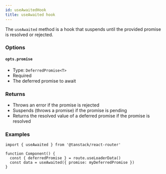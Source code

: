 ```yaml
---
id: useAwaitedHook
title: useAwaited hook
---
```


The `useAwaited` method is a hook that suspends until the provided promise is resolved or rejected.

### Options

#### `opts.promise`

- Type: `DeferredPromise<T>`
- Required
- The deferred promise to await

### Returns

- Throws an error if the promise is rejected
- Suspends (throws a promise) if the promise is pending
- Returns the resolved value of a deferred promise if the promise is resolved

### Examples

```tsx
import { useAwaited } from '@tanstack/react-router'

function Component() {
  const { deferredPromise } = route.useLoaderData()
  const data = useAwaited({ promise: myDeferredPromise })
}
```
